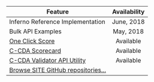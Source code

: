 | Feature | Availability
| --------------- | :-----------------------------:
| Inferno Reference Implementation | June, 2018
| Bulk API Examples | May, 2018
| [One Click Score](https://oncprojectracking.healthit.gov/wiki/display/TechLabTU/ONC+One+Click+Scorecard)| Available
| [C-CDA Scorecard](https://sitenv.org/scorecard/) | Available
| [C-CDA Validator API Utility](https://ttpds.sitenv.org:8443/referenceccdaservice/swagger-ui.html#/reference-ccda-validation-controller)| Available
|[Browse SITE GitHub repositories...](https://github.com/siteadmin)
